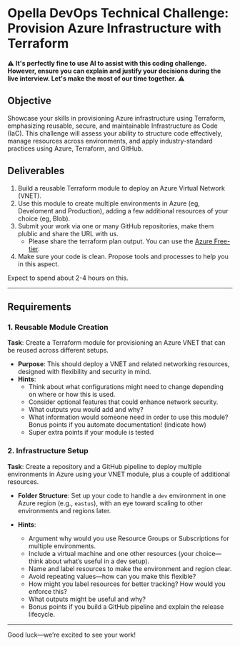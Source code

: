 # Opella DevOps Technical Challenge: Provision Azure Infrastructure with Terraform

⚠️ **It's perfectly fine to use AI to assist with this coding challenge. However, ensure you can explain and justify your decisions during the live interview. Let's make the most of our time together.** ⚠️

## Objective

Showcase your skills in provisioning Azure infrastructure using Terraform, emphasizing reusable, secure, and maintainable Infrastructure as Code (IaC). This challenge will assess your ability to structure code effectively, manage resources across environments, and apply industry-standard practices using Azure, Terraform, and GitHub.

## Deliverables

1. Build a reusable Terraform module to deploy an Azure Virtual Network (VNET).
2. Use this module to create multiple environments in Azure (eg, Develoment and Production), adding a few additional resources of your choice (eg, Blob).
3. Submit your work via one or many GitHub repositories, make them plublic and share the URL with us.
   - Please share the terraform plan output. You can use the [Azure Free-tier](https://azure.microsoft.com/en-in/pricing/free-services/).
4. Make sure your code is clean. Propose tools and processes to help you in this aspect.

Expect to spend about 2-4 hours on this.

---

## Requirements

### 1. Reusable Module Creation

**Task**: Create a Terraform module for provisioning an Azure VNET that can be reused across different setups.

- **Purpose**: This should deploy a VNET and related networking resources, designed with flexibility and security in mind.
- **Hints**:
  - Think about what configurations might need to change depending on where or how this is used.
  - Consider optional features that could enhance network security.
  - What outputs you would add and why?
  - What information would someone need in order to use this module? Bonus points if you automate documentation! (indicate how)
  - Super extra points if your module is tested

### 2. Infrastructure Setup

**Task**: Create a repository and a GitHub pipeline to deploy multiple environments in Azure using your VNET module, plus a couple of additional resources.

- **Folder Structure**: Set up your code to handle a `dev` environment in one Azure region (e.g., `eastus`), with an eye toward scaling to other environments and regions later.

- **Hints**:
  - Argument why would you use Resource Groups or Subscriptions for multiple environments.
  - Include a virtual machine and one other resources (your choice—think about what’s useful in a dev setup).
  - Name and label resources to make the environment and region clear.
  - Avoid repeating values—how can you make this flexible?
  - How might you label resources for better tracking? How would you enforce this?
  - What outputs might be useful and why?
  - Bonus points if you build a GitHub pipeline and explain the release lifecycle.

---

Good luck—we’re excited to see your work!
